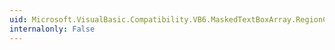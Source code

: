 ```yaml
---
uid: Microsoft.VisualBasic.Compatibility.VB6.MaskedTextBoxArray.RegionChanged
internalonly: False
---
```

